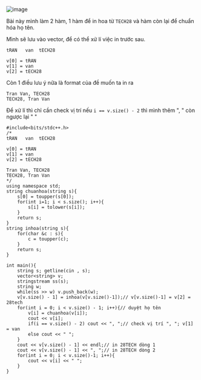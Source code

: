 ![image](https://github.com/Llam-a/Practice_Cpp/assets/115911041/2ddb24ec-47bf-4ee8-8fba-f349b3dbe64a)

Bài này mình làm 2 hàm, 1 hàm để in hoa từ `TECH28` và hàm còn lại để chuẩn hóa họ tên.

Mình sẽ lưu vào vector, để có thể xử lí việc in trước sau.

```
tRAN   van  tECH28

v[0] = tRAN
v[1] = van
v[2] = tECH28
```

Còn 1 điều lưu ý nữa là format của đề muốn ta in ra

```
Tran Van, TECH28
TECH28, Tran Van

```

Để xử lí thì chỉ cần check vị trí nếu `i == v.size() - 2` thì mình thêm ", " còn ngược lại " "

```
#include<bits/stdc++.h>
/*
tRAN   van  tECH28

v[0] = tRAN
v[1] = van
v[2] = tECH28

Tran Van, TECH28
TECH28, Tran Van
*/
using namespace std;
string chuanhoa(string s){
    s[0] = toupper(s[0]);
    for(int i=1; i < s.size(); i++){
        s[i] = tolower(s[i]);
    }
    return s;
}
string inhoa(string s){
    for(char &c : s){
        c = toupper(c);
    }
    return s;
}

int main(){
    string s; getline(cin , s);
    vector<string> v;
    stringstream ss(s);
    string w;
    while(ss >> w) v.push_back(w);
    v[v.size() - 1] = inhoa(v[v.size()-1]);// v[v.size()-1] = v[2] = 28tech
    for(int i = 0; i < v.size() - 1; i++){// duyệt họ tên
        v[i] = chuanhoa(v[i]);
        cout << v[i];
        if(i == v.size() - 2) cout << ", ";// check vị trí ", "; v[1] = van
        else cout << " ";
    }
    cout << v[v.size() - 1] << endl;// in 28TECH dòng 1
    cout << v[v.size() - 1] << ", ";// in 28TECH dòng 2
    for(int i = 0; i < v.size()-1; i++){
        cout << v[i] << " ";
    }
}
```
